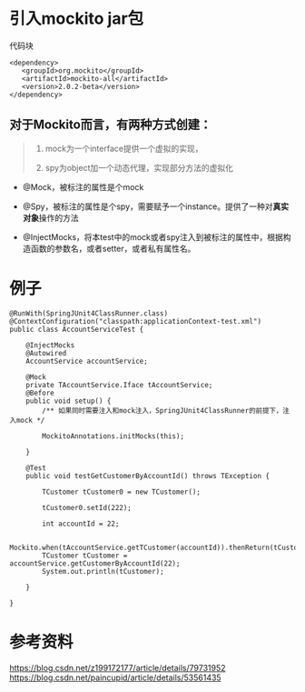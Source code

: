 # **引入mockito jar包**

代码块

```
<dependency>
   <groupId>org.mockito</groupId>
   <artifactId>mockito-all</artifactId>
   <version>2.0.2-beta</version>
</dependency>
```

## **对于Mockito而言，有两种方式创建：**

> 1.  mock为一个interface提供一个虚拟的实现，
>
> 2.  spy为object加一个动态代理，实现部分方法的虚拟化
>

* @Mock，被标注的属性是个mock

* @Spy，被标注的属性是个spy，需要赋予一个instance。提供了一种对**真实对象**操作的方法

* @InjectMocks，将本test中的mock或者spy注入到被标注的属性中，根据构造函数的参数名，或者setter，或者私有属性名。

# 例子

```
@RunWith(SpringJUnit4ClassRunner.class)
@ContextConfiguration("classpath:applicationContext-test.xml")
public class AccountServiceTest {

    @InjectMocks
    @Autowired
    AccountService accountService;

    @Mock
    private TAccountService.Iface tAccountService;
    @Before
    public void setup() {
        /** 如果同时需要注入和mock注入，SpringJUnit4ClassRunner的前提下，注入mock */

        MockitoAnnotations.initMocks(this);

    }

    @Test
    public void testGetCustomerByAccountId() throws TException {

        TCustomer tCustomer0 = new TCustomer();

        tCustomer0.setId(222);

        int accountId = 22;

        Mockito.when(tAccountService.getTCustomer(accountId)).thenReturn(tCustomer0);
        TCustomer tCustomer = accountService.getCustomerByAccountId(22);
        System.out.println(tCustomer);

    }

}
```
# 参考资料

https://blog.csdn.net/z199172177/article/details/79731952  
https://blog.csdn.net/paincupid/article/details/53561435